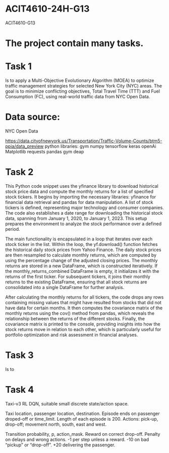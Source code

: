 # ACIT4610-24H-G13
ACIT4610-G13

# The project contain many tasks.

# Task 1
 Is to apply a Multi-Objective Evolutionary Algorithm (MOEA) to optimize traffic management strategies for selected New York City (NYC) areas. The goal is to minimize conflicting objectives, Total Travel Time (TTT) and Fuel Consumption (FC), using real-world traffic data from NYC Open Data.

# Data source: 
NYC Open Data

https://data.cityofnewyork.us/Transportation/Traffic-Volume-Counts/btm5-ppia/data_preview
python libraries: gym numpy tensorflow keras openAi Matplotlib requests pandas gym deap

# 



# Task 2
This Python code snippet uses the yfinance library to download historical stock price data and compute the monthly returns for a list of specified stock tickers. It begins by importing the necessary libraries: yfinance for financial data retrieval and pandas for data manipulation. A list of stock tickers is defined, representing major technology and consumer companies. The code also establishes a date range for downloading the historical stock data, spanning from January 1, 2020, to January 1, 2023. This setup prepares the environment to analyze the stock performance over a defined period.

The main functionality is encapsulated in a loop that iterates over each stock ticker in the list. Within the loop, the yf.download() function fetches the historical daily stock prices from Yahoo Finance. The daily stock prices are then resampled to calculate monthly returns, which are computed by using the percentage change of the adjusted closing prices. The monthly returns are stored in a new DataFrame, which is constructed iteratively. If the monthly_returns_combined DataFrame is empty, it initializes it with the returns of the first ticker. For subsequent tickers, it joins their monthly returns to the existing DataFrame, ensuring that all stock returns are consolidated into a single DataFrame for further analysis.

After calculating the monthly returns for all tickers, the code drops any rows containing missing values that might have resulted from stocks that did not have data for certain months. It then computes the covariance matrix of the monthly returns using the cov() method from pandas, which reveals the relationship between the returns of the different stocks. Finally, the covariance matrix is printed to the console, providing insights into how the stock returns move in relation to each other, which is particularly useful for portfolio optimization and risk assessment in financial analyses.
# Task 3
 Is to 

# Task 4
Taxi-v3 RL DQN, suitable small discrete state/action space.

Taxi location, passenger location, destination. Episode ends on passenger droped-off or time_limit.
Length of each episode is 200. Actions: pick-up, drop-off; movement north, south, east and west.

Transition probability, p, action_mask. Reward on correct drop-off. Penalty on delays and wrong actions.
-1 per step unless a reward.
-10 on bad “pickup” or “drop-off”.
+20 delivering the passenger.


